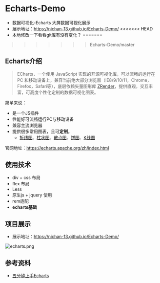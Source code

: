 # Echarts-Demo
- 数据可视化-Echarts 大屏数据可视化展示
- 展示地址：https://nichan-13.github.io/Echarts-Demo/
<<<<<<< HEAD
- 本地修改一下看看git库有没有变化？
=======
>>>>>>> Echarts-Demo/master


## Echarts介绍

> ECharts，一个使用 JavaScript 实现的开源可视化库，可以流畅的运行在 PC 和移动设备上，兼容当前绝大部分浏览器（IE8/9/10/11，Chrome，Firefox，Safari等），底层依赖矢量图形库 [ZRender](https://github.com/ecomfe/zrender)，提供直观，交互丰富，可高度个性化定制的数据可视化图表。

简单来说：

- 是一个JS插件
- 性能好可流畅运行PC与移动设备
- 兼容主流浏览器
- 提供很多常用图表，且可**定制**。
  - [折线图](https://echarts.apache.org/examples/zh/index.html#chart-type-line)、[柱状图](https://echarts.apache.org/examples/zh/index.html#chart-type-bar)、[散点图](https://echarts.apache.org/examples/zh/index.html#chart-type-scatter)、[饼图](https://echarts.apache.org/examples/zh/index.html#chart-type-pie)、[K线图](https://echarts.apache.org/examples/zh/index.html#chart-type-candlestick)

官网地址：<https://echarts.apache.org/zh/index.html>



## 使用技术

- div + css 布局
- flex 布局
- Less
- 原生js + jquery 使用
- rem适配
- **echarts基础**



## 项目展示
- 展示地址：https://nichan-13.github.io/Echarts-Demo/  

![echarts.png](https://z4a.net/images/2020/06/29/echarts.png)



## 参考资料

- [五分钟上手Echarts](https://echarts.apache.org/zh/tutorial.html#5%20%E5%88%86%E9%92%9F%E4%B8%8A%E6%89%8B%20ECharts)
